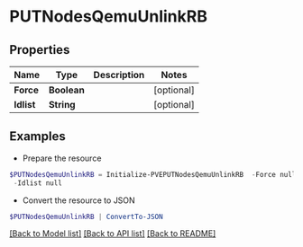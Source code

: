 # PUTNodesQemuUnlinkRB
## Properties

Name | Type | Description | Notes
------------ | ------------- | ------------- | -------------
**Force** | **Boolean** |  | [optional] 
**Idlist** | **String** |  | [optional] 

## Examples

- Prepare the resource
```powershell
$PUTNodesQemuUnlinkRB = Initialize-PVEPUTNodesQemuUnlinkRB  -Force null `
 -Idlist null
```

- Convert the resource to JSON
```powershell
$PUTNodesQemuUnlinkRB | ConvertTo-JSON
```

[[Back to Model list]](../README.md#documentation-for-models) [[Back to API list]](../README.md#documentation-for-api-endpoints) [[Back to README]](../README.md)

